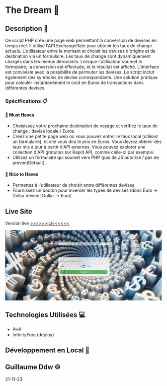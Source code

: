 # The Dream 🍹

## Description :book:

Ce script PHP crée une page web permettant la conversion de devises en temps réel. Il utilise l'API ExchangeRate pour obtenir les taux de change actuels. L'utilisateur entre le montant et choisit les devises d'origine et de destination via un formulaire. Les taux de change sont dynamiquement chargés dans les menus déroulants. Lorsque l'utilisateur soumet le formulaire, la conversion est effectuée, et le résultat est affiché. L'interface est conviviale avec la possibilité de permuter les devises. Le script inclut également des symboles de devise correspondants. Une solution pratique pour calculer instantanément le coût en Euros de transactions dans différentes devises.


### Spécifications :clipboard:

#### 🌱 Must Haves

- Choisissez votre prochaine destination de voyage et vérifiez le taux de change : devise locale / Euros.
- Créez une petite page web où vous pouvez entrer le taux local (utilisez un formulaire), et elle vous dira le prix en Euros. Vous devrez obtenir des taux mis à jour à partir d'API externes. Vous pouvez explorer une collection d'API gratuites sur Rapid API, comme celle-ci par exemple.
- Utilisez un formulaire qui soumet vers PHP (pas de JS autorisé / pas de preventDefault).

#### 🌼 Nice to Haves

- Permettez à l'utilisateur de choisir entre différentes devises.
- Fournissez un bouton pour inverser les types de devises (donc Euro -> Dollar devient Dollar -> Euro).

## Live Site

Version live [>>>>>>ici<<<<<<](http://guillaumeconverter.infinityfreeapp.com/)

![Screen](./img/Capture%20d’écran%202023-11-22%20120454.png)



## Technologies Utilisées :computer:

- PHP
- InfinityFree (deploy)

## Développement en Local :wrench:


## Guillaume Ddw ©

21-11-23
